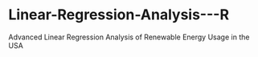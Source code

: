 # Linear-Regression-Analysis---R
Advanced Linear Regression Analysis of Renewable Energy Usage in the USA
